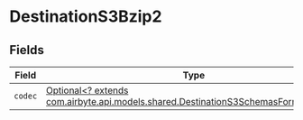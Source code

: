 # DestinationS3Bzip2


## Fields

| Field                                                                                                                                       | Type                                                                                                                                        | Required                                                                                                                                    | Description                                                                                                                                 |
| ------------------------------------------------------------------------------------------------------------------------------------------- | ------------------------------------------------------------------------------------------------------------------------------------------- | ------------------------------------------------------------------------------------------------------------------------------------------- | ------------------------------------------------------------------------------------------------------------------------------------------- |
| `codec`                                                                                                                                     | [Optional<? extends com.airbyte.api.models.shared.DestinationS3SchemasFormatCodec>](../../models/shared/DestinationS3SchemasFormatCodec.md) | :heavy_minus_sign:                                                                                                                          | N/A                                                                                                                                         |
